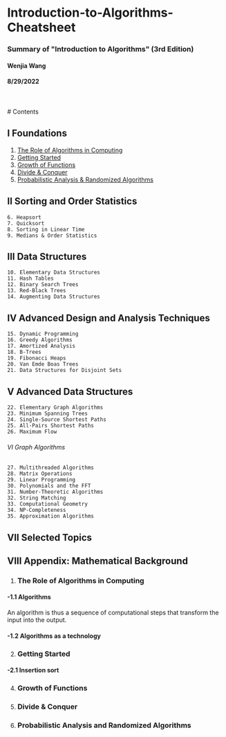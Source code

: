 # Introduction-to-Algorithms-Cheatsheet
### Summary of "Introduction to Algorithms" (3rd Edition)
#### Wenjia Wang
#### 8/29/2022
<br/>
<br/>
# Contents

## I Foundations
1. [The Role of Algorithms in Computing](#the-role-of-algorithms-in-computing)
2. [Getting Started](#getting-started)
3. [Growth of Functions](#growth-of-functions)
4. [Divide & Conquer](#divide&conquer)
5. [Probabilistic Analysis & Randomized Algorithms](#probabilistic-analysis-and-randomized-algorithms)
## II Sorting and Order Statistics<br/>
    6. Heapsort
    7. Quicksort
    8. Sorting in Linear Time
    9. Medians & Order Statistics
## III Data Structures
    10. Elementary Data Structures
    11. Hash Tables
    12. Binary Search Trees
    13. Red-Black Trees
    14. Augmenting Data Structures
## IV Advanced Design and Analysis Techniques
    15. Dynamic Programming
    16. Greedy Algorithms
    17. Amortized Analysis
    18. B-Trees
    19. Fibonacci Heaps
    20. Van Emde Boas Trees
    21. Data Structures for Disjoint Sets
## V Advanced Data Structures
    22. Elementary Graph Algorithms
    23. Minimum Spanning Trees
    24. Single-Source Shortest Paths
    25. All-Pairs Shortest Paths
    26. Maximum Flow
###### VI Graph Algorithms
    27. Multithreaded Algorithms
    28. Matrix Operations
    29. Linear Programming
    30. Polynomials and the FFT
    31. Number-Theoretic Algorithms
    32. String Matching
    33. Computational Geometry
    34. NP-Completeness
    35. Approximation Algorithms
## VII Selected Topics
## VIII Appendix: Mathematical Background


1. ### The Role of Algorithms in Computing
#### -1.1 Algorithms
An algorithm is thus a sequence of computational steps that transform the
input into the output.
#### -1.2 Algorithms as a technology

2. ### Getting Started
#### -2.1 Insertion sort
4. ### Growth of Functions
5. ### Divide & Conquer
6. ### Probabilistic Analysis and Randomized Algorithms
